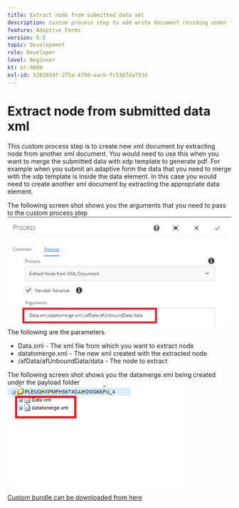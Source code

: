 ```yaml
---
title: Extract node from submitted data xml
description: Custom process step to add write document residing under the payload folder to the file system
feature: Adaptive Forms
version: 6.5
topic: Development
role: Developer
level: Beginner
kt: kt-9860
exl-id: 5282034f-275a-479d-aacb-fc5387da793d
---
```

# Extract node from submitted data xml

This custom process step is to create new xml document by extracting node from another xml document. You would need to use this when you want to merge the submitted data with xdp template to generate pdf. For example when you submit an adaptive form the data that you need to merge with the xdp template is inside the data element. In this case you would need to create another xml document by extracting the appropriate data element.

The following screen shot shows you the arguments that you need to pass to the custom process step
![process-step](assets/create-xml-process-step.png)
The following are the parameters
* Data.xml - The xml file from which you want to extract node
* datatomerge.xml - The new xml created with the extracted node
* /afData/afUnboundData/data - The node to extract


The following screen shot shows you the datamerge.xml being created under the payload folder
![create-xml](assets/create-xml.png)

[Custom bundle can be downloaded from here](/help/forms/assets/common-osgi-bundles/SetValueApp.core-1.0-SNAPSHOT.jar)
